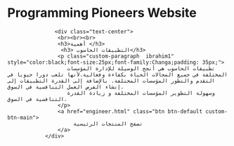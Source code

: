 # Programming Pioneers Website

                   <div class="text-center">
                    <br><br><br>
                    <h3>أهمية </h3>
                     <h3> التطبيقات الحاسوب</h3>
                    <p class="custom-paragraph  ibrahim1" style="color:black;font-size:25px;font-family:Changa;padding: 35px;">
                       تطبيقات الحاسوب هي أنجح الوسيلة للإدارة المؤسسات المختلفة في جميع المجالات الحياة بكفاءة وفعالية.لأنها تلعب دورا حيويا في التقدم والتطور المؤسسات المختلفة. بالإضافة إلى القدرة التطبيقات إلى إنشاء الفرص العمل التنافسية في السوق.
                       وسهولة التطوير المؤسسات المختلفة و زيادة القدرة التنافسية في السوق. 
                    </p>
                    <a href="engineer.html" class="btn btn-default custom-btn-main">
                         تصفح المنتجات الرئيسية
                    </a>
                </div>
